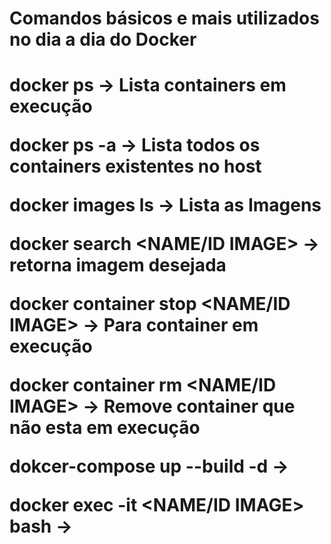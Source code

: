 <h1>Comandos básicos e mais utilizados no dia a dia do Docker<h1>

docker ps -> Lista containers em execução

docker ps -a -> Lista todos os containers existentes no host

docker images ls -> Lista as Imagens 

docker search <NAME/ID IMAGE> -> retorna imagem desejada

docker container stop <NAME/ID IMAGE> -> Para container em execução

docker container rm <NAME/ID IMAGE> -> Remove container que não esta em execução

dokcer-compose up --build -d -> 

docker exec -it <NAME/ID IMAGE> bash ->
